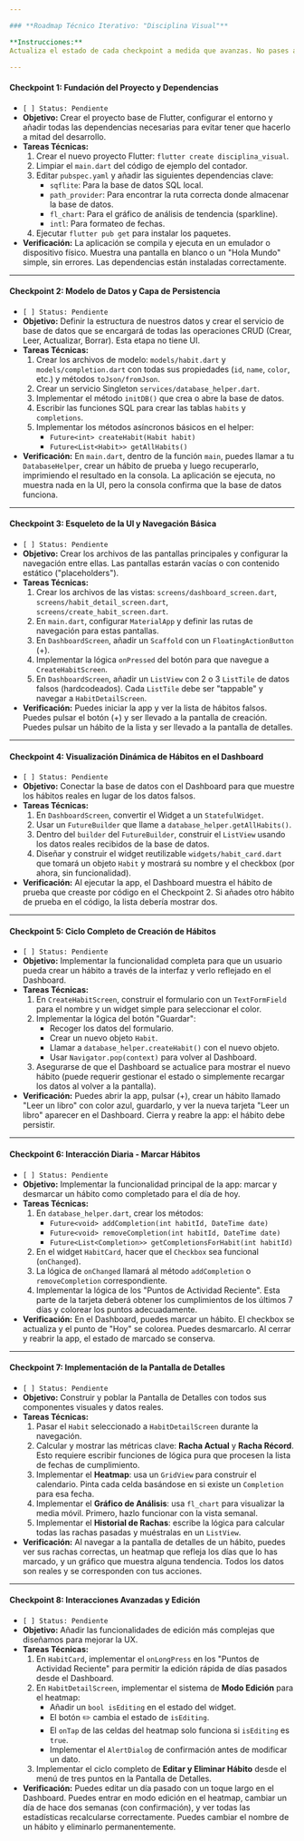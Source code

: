 ```yaml
---

### **Roadmap Técnico Iterativo: "Disciplina Visual"**

**Instrucciones:**
Actualiza el estado de cada checkpoint a medida que avanzas. No pases al siguiente hasta que la verificación del actual sea 100% satisfactoria.

---
```


#### **Checkpoint 1: Fundación del Proyecto y Dependencias**

*   `[ ] Status: Pendiente`
*   **Objetivo:** Crear el proyecto base de Flutter, configurar el entorno y añadir todas las dependencias necesarias para evitar tener que hacerlo a mitad del desarrollo.
*   **Tareas Técnicas:**
    1.  Crear el nuevo proyecto Flutter: `flutter create disciplina_visual`.
    2.  Limpiar el `main.dart` del código de ejemplo del contador.
    3.  Editar `pubspec.yaml` y añadir las siguientes dependencias clave:
        *   `sqflite`: Para la base de datos SQL local.
        *   `path_provider`: Para encontrar la ruta correcta donde almacenar la base de datos.
        *   `fl_chart`: Para el gráfico de análisis de tendencia (sparkline).
        *   `intl`: Para formateo de fechas.
    4.  Ejecutar `flutter pub get` para instalar los paquetes.
*   **Verificación:** La aplicación se compila y ejecuta en un emulador o dispositivo físico. Muestra una pantalla en blanco o un "Hola Mundo" simple, sin errores. Las dependencias están instaladas correctamente.

---

#### **Checkpoint 2: Modelo de Datos y Capa de Persistencia**

*   `[ ] Status: Pendiente`
*   **Objetivo:** Definir la estructura de nuestros datos y crear el servicio de base de datos que se encargará de todas las operaciones CRUD (Crear, Leer, Actualizar, Borrar). Esta etapa no tiene UI.
*   **Tareas Técnicas:**
    1.  Crear los archivos de modelo: `models/habit.dart` y `models/completion.dart` con todas sus propiedades (`id`, `name`, `color`, etc.) y métodos `toJson/fromJson`.
    2.  Crear un servicio Singleton `services/database_helper.dart`.
    3.  Implementar el método `initDB()` que crea o abre la base de datos.
    4.  Escribir las funciones SQL para crear las tablas `habits` y `completions`.
    5.  Implementar los métodos asíncronos básicos en el helper:
        *   `Future<int> createHabit(Habit habit)`
        *   `Future<List<Habit>> getAllHabits()`
*   **Verificación:** En `main.dart`, dentro de la función `main`, puedes llamar a tu `DatabaseHelper`, crear un hábito de prueba y luego recuperarlo, imprimiendo el resultado en la consola. La aplicación se ejecuta, no muestra nada en la UI, pero la consola confirma que la base de datos funciona.

---

#### **Checkpoint 3: Esqueleto de la UI y Navegación Básica**

*   `[ ] Status: Pendiente`
*   **Objetivo:** Crear los archivos de las pantallas principales y configurar la navegación entre ellas. Las pantallas estarán vacías o con contenido estático ("placeholders").
*   **Tareas Técnicas:**
    1.  Crear los archivos de las vistas: `screens/dashboard_screen.dart`, `screens/habit_detail_screen.dart`, `screens/create_habit_screen.dart`.
    2.  En `main.dart`, configurar `MaterialApp` y definir las rutas de navegación para estas pantallas.
    3.  En `DashboardScreen`, añadir un `Scaffold` con un `FloatingActionButton` (+).
    4.  Implementar la lógica `onPressed` del botón para que navegue a `CreateHabitScreen`.
    5.  En `DashboardScreen`, añadir un `ListView` con 2 o 3 `ListTile` de datos falsos (hardcodeados). Cada `ListTile` debe ser "tappable" y navegar a `HabitDetailScreen`.
*   **Verificación:** Puedes iniciar la app y ver la lista de hábitos falsos. Puedes pulsar el botón (+) y ser llevado a la pantalla de creación. Puedes pulsar un hábito de la lista y ser llevado a la pantalla de detalles.

---

#### **Checkpoint 4: Visualización Dinámica de Hábitos en el Dashboard**

*   `[ ] Status: Pendiente`
*   **Objetivo:** Conectar la base de datos con el Dashboard para que muestre los hábitos reales en lugar de los datos falsos.
*   **Tareas Técnicas:**
    1.  En `DashboardScreen`, convertir el Widget a un `StatefulWidget`.
    2.  Usar un `FutureBuilder` que llame a `database_helper.getAllHabits()`.
    3.  Dentro del `builder` del `FutureBuilder`, construir el `ListView` usando los datos reales recibidos de la base de datos.
    4.  Diseñar y construir el widget reutilizable `widgets/habit_card.dart` que tomará un objeto `Habit` y mostrará su nombre y el checkbox (por ahora, sin funcionalidad).
*   **Verificación:** Al ejecutar la app, el Dashboard muestra el hábito de prueba que creaste por código en el Checkpoint 2. Si añades otro hábito de prueba en el código, la lista debería mostrar dos.

---

#### **Checkpoint 5: Ciclo Completo de Creación de Hábitos**

*   `[ ] Status: Pendiente`
*   **Objetivo:** Implementar la funcionalidad completa para que un usuario pueda crear un hábito a través de la interfaz y verlo reflejado en el Dashboard.
*   **Tareas Técnicas:**
    1.  En `CreateHabitScreen`, construir el formulario con un `TextFormField` para el nombre y un widget simple para seleccionar el color.
    2.  Implementar la lógica del botón "Guardar":
        *   Recoger los datos del formulario.
        *   Crear un nuevo objeto `Habit`.
        *   Llamar a `database_helper.createHabit()` con el nuevo objeto.
        *   Usar `Navigator.pop(context)` para volver al Dashboard.
    3.  Asegurarse de que el Dashboard se actualice para mostrar el nuevo hábito (puede requerir gestionar el estado o simplemente recargar los datos al volver a la pantalla).
*   **Verificación:** Puedes abrir la app, pulsar (+), crear un hábito llamado "Leer un libro" con color azul, guardarlo, y ver la nueva tarjeta "Leer un libro" aparecer en el Dashboard. Cierra y reabre la app: el hábito debe persistir.

---

#### **Checkpoint 6: Interacción Diaria - Marcar Hábitos**

*   `[ ] Status: Pendiente`
*   **Objetivo:** Implementar la funcionalidad principal de la app: marcar y desmarcar un hábito como completado para el día de hoy.
*   **Tareas Técnicas:**
    1.  En `database_helper.dart`, crear los métodos:
        *   `Future<void> addCompletion(int habitId, DateTime date)`
        *   `Future<void> removeCompletion(int habitId, DateTime date)`
        *   `Future<List<Completion>> getCompletionsForHabit(int habitId)`
    2.  En el widget `HabitCard`, hacer que el `Checkbox` sea funcional (`onChanged`).
    3.  La lógica de `onChanged` llamará al método `addCompletion` o `removeCompletion` correspondiente.
    4.  Implementar la lógica de los "Puntos de Actividad Reciente". Esta parte de la tarjeta deberá obtener los cumplimientos de los últimos 7 días y colorear los puntos adecuadamente.
*   **Verificación:** En el Dashboard, puedes marcar un hábito. El checkbox se actualiza y el punto de "Hoy" se colorea. Puedes desmarcarlo. Al cerrar y reabrir la app, el estado de marcado se conserva.

---

#### **Checkpoint 7: Implementación de la Pantalla de Detalles**

*   `[ ] Status: Pendiente`
*   **Objetivo:** Construir y poblar la Pantalla de Detalles con todos sus componentes visuales y datos reales.
*   **Tareas Técnicas:**
    1.  Pasar el `Habit` seleccionado a `HabitDetailScreen` durante la navegación.
    2.  Calcular y mostrar las métricas clave: **Racha Actual** y **Racha Récord**. Esto requiere escribir funciones de lógica pura que procesen la lista de fechas de cumplimiento.
    3.  Implementar el **Heatmap**: usa un `GridView` para construir el calendario. Pinta cada celda basándose en si existe un `Completion` para esa fecha.
    4.  Implementar el **Gráfico de Análisis**: usa `fl_chart` para visualizar la media móvil. Primero, hazlo funcionar con la vista semanal.
    5.  Implementar el **Historial de Rachas**: escribe la lógica para calcular todas las rachas pasadas y muéstralas en un `ListView`.
*   **Verificación:** Al navegar a la pantalla de detalles de un hábito, puedes ver sus rachas correctas, un heatmap que refleja los días que lo has marcado, y un gráfico que muestra alguna tendencia. Todos los datos son reales y se corresponden con tus acciones.

---

#### **Checkpoint 8: Interacciones Avanzadas y Edición**

*   `[ ] Status: Pendiente`
*   **Objetivo:** Añadir las funcionalidades de edición más complejas que diseñamos para mejorar la UX.
*   **Tareas Técnicas:**
    1.  En `HabitCard`, implementar el `onLongPress` en los "Puntos de Actividad Reciente" para permitir la edición rápida de días pasados desde el Dashboard.
    2.  En `HabitDetailScreen`, implementar el sistema de **Modo Edición** para el heatmap:
        *   Añadir un `bool isEditing` en el estado del widget.
        *   El botón ✏️ cambia el estado de `isEditing`.
        *   El `onTap` de las celdas del heatmap solo funciona si `isEditing` es `true`.
        *   Implementar el `AlertDialog` de confirmación antes de modificar un dato.
    3.  Implementar el ciclo completo de **Editar y Eliminar Hábito** desde el menú de tres puntos en la Pantalla de Detalles.
*   **Verificación:** Puedes editar un día pasado con un toque largo en el Dashboard. Puedes entrar en modo edición en el heatmap, cambiar un día de hace dos semanas (con confirmación), y ver todas las estadísticas recalcularse correctamente. Puedes cambiar el nombre de un hábito y eliminarlo permanentemente.
